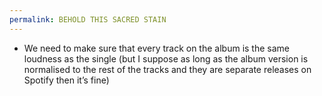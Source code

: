 ```yaml
---
permalink: BEHOLD THIS SACRED STAIN
---
```

- We need to make sure that every track on the album is the same loudness as the single (but I suppose as long as the album version is normalised to the rest of the tracks and they are separate releases on Spotify then it’s fine)